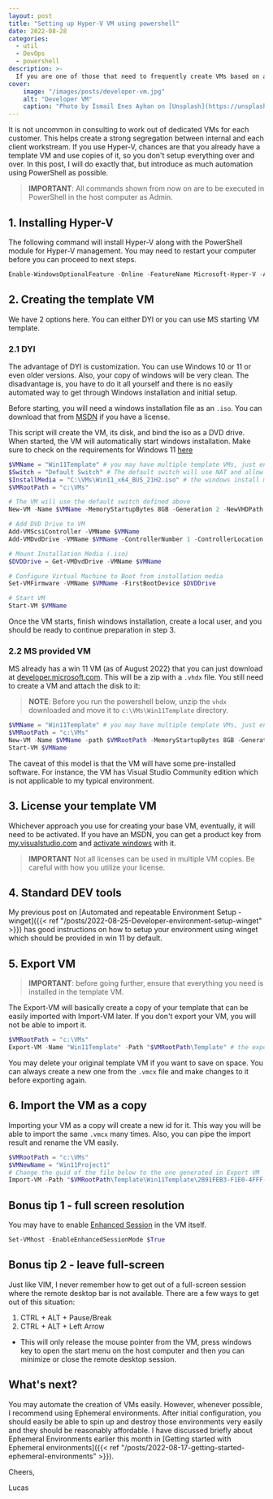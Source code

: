 ```yaml
---
layout: post
title: "Setting up Hyper-V VM using powershell"
date: 2022-08-28
categories:
  - util
  - DevOps
  - powershell
description: >-
  If you are one of those that need to frequently create VMs based on a template, keep reading, I got PowerShell automation for you.
cover:
    image: "/images/posts/developer-vm.jpg"
    alt: "Developer VM"
    caption: "Photo by İsmail Enes Ayhan on [Unsplash](https://unsplash.com/photos/lVZjvw-u9V8)"
---
```


It is not uncommon in consulting to work out of dedicated VMs for each customer. This helps create a strong segregation between internal and each client workstream. If you use Hyper-V, chances are that you already have a template VM and use copies of it, so you don't setup everything over and over. In this post, I will do exactly that, but introduce as much automation using PowerShell as possible.

> **IMPORTANT**: All commands shown from now on are to be executed in PowerShell in the host computer as Admin.

## 1. Installing Hyper-V
The following command will install Hyper-V along with the PowerShell module for Hyper-V management. You may need to restart your computer before you can proceed to next steps.

```powershell
Enable-WindowsOptionalFeature -Online -FeatureName Microsoft-Hyper-V -All
```

## 2. Creating the template VM
We have 2 options here. You can either DYI or you can use MS starting VM template.

### 2.1 DYI
The advantage of DYI is customization. You can use Windows 10 or 11 or even older versions. Also, your copy of windows will be very clean. The disadvantage is, you have to do it all yourself and there is no easily automated way to get through Windows installation and initial setup.

Before starting, you will need a windows installation file as an ``.iso``. You can download that from [MSDN](https://my.visualstudio.com) if you have a license. 

This script will create the VM, its disk, and bind the iso as a DVD drive. When started, the VM will automatically start windows installation. Make sure to check on the requirements for Windows 11 [here](https://www.microsoft.com/en-us/windows/windows-11-specifications?r=1)

```powershell
$VMName = "Win11Template" # you may have multiple template VMs, just ensure they have a good name
$Switch = "Default Switch" # The default switch will use NAT and allow the VM to talk to the internet by default
$InstallMedia = "C:\VMs\Win11_x64_BUS_21H2.iso" # the windows install media
$VMRootPath = "c:\VMs"

# The VM will use the default switch defined above
New-VM -Name $VMName -MemoryStartupBytes 8GB -Generation 2 -NewVHDPath "$VMRootPath\$VMName\$VMName.vhdx" -NewVHDSizeBytes 80GB -Path $VMRootPath -SwitchName $Switch

# Add DVD Drive to VM
Add-VMScsiController -VMName $VMName
Add-VMDvdDrive -VMName $VMName -ControllerNumber 1 -ControllerLocation 0 -Path $InstallMedia

# Mount Installation Media (.iso)
$DVDDrive = Get-VMDvdDrive -VMName $VMName

# Configure Virtual Machine to Boot from installation media
Set-VMFirmware -VMName $VMName -FirstBootDevice $DVDDrive

# Start VM
Start-VM $VMName
```

Once the VM starts, finish windows installation, create a local user, and you should be ready to continue preparation in step 3.

### 2.2 MS provided VM
MS already has a win 11 VM (as of August 2022) that you can just download at [developer.microsoft.com](https://developer.microsoft.com/en-us/windows/downloads/virtual-machines/). This will be a zip with a ``.vhdx`` file. You still need to create a VM and attach the disk to it:

> **NOTE**: Before you run the powershell below, unzip the ``vhdx`` downloaded and move it to ``c:\VMs\Win11Template`` directory.

```powershell
$VMName = "Win11Template" # you may have multiple template VMs, just ensure they have a good name
$VMRootPath = "c:\VMs"
New-VM -Name $VMName -path $VMRootPath -MemoryStartupBytes 8GB -Generation 2 -VHDPath "$VMRootPath\Win11Template\Win11Template.vhdx"
Start-VM $VMName
```

The caveat of this model is that the VM will have some pre-installed software. For instance, the VM has Visual Studio Community edition which is not applicable to my typical environment.

## 3. License your template VM
Whichever approach you use for creating your base VM, eventually, it will need to be activated. If you have an MSDN, you can get a product key from [my.visualstudio.com](https://my.visualstudio.com/ProductKeys?mkt=en-us) and [activate windows](https://support.microsoft.com/en-us/windows/activate-windows-c39005d4-95ee-b91e-b399-2820fda32227) with it.

> **IMPORTANT** Not all licenses can be used in multiple VM copies. Be careful with how you utilize your license.

## 4. Standard DEV tools
My previous post on [Automated and repeatable Environment Setup - winget]({{< ref "/posts/2022-08-25-Developer-environment-setup-winget" >}}) has good instructions on how to setup your environment using winget which should be provided in win 11 by default.

## 5. Export VM
> **IMPORTANT**: before going further, ensure that everything you need is installed in the template VM.

The Export-VM will basically create a copy of your template that can be easily imported with Import-VM later. If you don't export your VM, you will not be able to import it.

```powershell
$VMRootPath = "c:\VMs"
Export-VM -Name "Win11Template" -Path "$VMRootPath\Template" # the export will not rename the VM, so, use a different folder
```

You may delete your original template VM if you want to save on space. You can always create a new one from the ``.vmcx`` file and make changes to it before exporting again.

## 6. Import the VM as a copy
Importing your VM as a copy will create a new id for it. This way you will be able to import the same ``.vmcx`` many times. Also, you can pipe the import result and rename the VM easily.

```powershell
$VMRootPath = "c:\VMs"
$VMNewName = "Win11Project1"
# Change the guid of the file below to the one generated in Export VM
Import-VM -Path "$VMRootPath\Template\Win11Template\2B91FEB3-F1E0-4FFF-B8BE-29CED892A95A.vmcx" -Copy -GenerateNewId -VirtualMachinePath "$VMRootPath\$VMNewName\" -VhdDestinationPath "$VMRootPath\$VMNewName\" | Rename-VM -NewName $VMNewName 
```

## Bonus tip 1 - full screen resolution
You may have to enable [Enhanced Session](https://docs.microsoft.com/en-us/windows-server/virtualization/hyper-v/learn-more/use-local-resources-on-hyper-v-virtual-machine-with-vmconnect) in the VM itself.

```powershell
Set-VMhost -EnableEnhancedSessionMode $True
```

## Bonus tip 2 - leave full-screen
Just like VIM, I never remember how to get out of a full-screen session where the remote desktop bar is not available. There are a few ways to get out of this situation:

1. CTRL + ALT + Pause/Break
2. CTRL + ALT + Left Arrow
  * This will only release the mouse pointer from the VM, press windows key to open the start menu on the host computer and then you can minimize or close the remote desktop session.

## What's next?
You may automate the creation of VMs easily. However, whenever possible, I recommend using Ephemeral environments. After initial configuration, you should easily be able to spin up and destroy those environments very easily and they should be reasonably affordable. I have discussed briefly about Ephemeral Environments earlier this month in [Getting started with Ephemeral environments]({{< ref "/posts/2022-08-17-getting-started-ephemeral-environments" >}}).

Cheers,

Lucas
